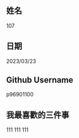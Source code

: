 姓名
----
107

日期
----
2023/03/23

Github Username
---------------
p96901100

我最喜歡的三件事
---------------
111 111 111